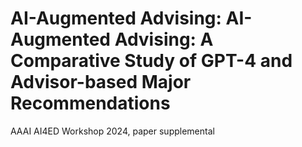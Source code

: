 # AI-Augmented Advising: AI-Augmented Advising: A Comparative Study of GPT-4 and Advisor-based Major Recommendations
AAAI AI4ED Workshop 2024, paper supplemental
